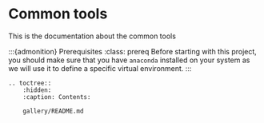 # Common tools

This is the documentation about the common tools

:::{admonition} Prerequisites
:class: prereq
Before starting with this project, you should make sure that you have `anaconda` installed on your system as we will use it to define a specific virtual environment.
:::

```{eval-rst}
.. toctree::
    :hidden:
    :caption: Contents:

    gallery/README.md

```
